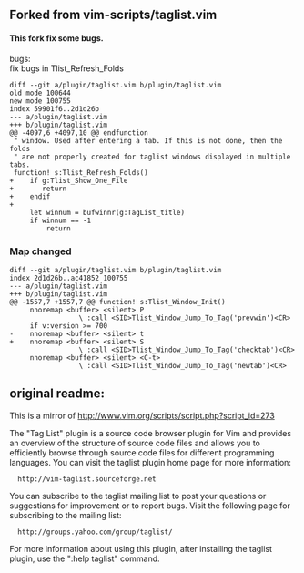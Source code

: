 ## Forked from vim-scripts/taglist.vim
#### This fork fix some bugs.
bugs:  
fix bugs in Tlist_Refresh_Folds

```
diff --git a/plugin/taglist.vim b/plugin/taglist.vim
old mode 100644
new mode 100755
index 59901f6..2d1d26b
--- a/plugin/taglist.vim
+++ b/plugin/taglist.vim
@@ -4097,6 +4097,10 @@ endfunction
 " window. Used after entering a tab. If this is not done, then the folds
 " are not properly created for taglist windows displayed in multiple tabs.
 function! s:Tlist_Refresh_Folds()
+    if g:Tlist_Show_One_File
+    	return
+    endif
+
     let winnum = bufwinnr(g:TagList_title)
     if winnum == -1
         return
```

### Map changed
```
diff --git a/plugin/taglist.vim b/plugin/taglist.vim
index 2d1d26b..ac41852 100755
--- a/plugin/taglist.vim
+++ b/plugin/taglist.vim
@@ -1557,7 +1557,7 @@ function! s:Tlist_Window_Init()
     nnoremap <buffer> <silent> P
                 \ :call <SID>Tlist_Window_Jump_To_Tag('prevwin')<CR>
     if v:version >= 700
-    nnoremap <buffer> <silent> t
+    nnoremap <buffer> <silent> S
                 \ :call <SID>Tlist_Window_Jump_To_Tag('checktab')<CR>
     nnoremap <buffer> <silent> <C-t>
                 \ :call <SID>Tlist_Window_Jump_To_Tag('newtab')<CR>
```


## original readme: ##
This is a mirror of http://www.vim.org/scripts/script.php?script_id=273

The "Tag List" plugin is a source code browser plugin for Vim and
provides an overview of the structure of source code files and allows
you to efficiently browse through source code files for different
programming languages.  You can visit the taglist plugin home page for
more information:

      http://vim-taglist.sourceforge.net

You can subscribe to the taglist mailing list to post your questions
or suggestions for improvement or to report bugs. Visit the following
page for subscribing to the mailing list:

      http://groups.yahoo.com/group/taglist/

For more information about using this plugin, after installing the
taglist plugin, use the ":help taglist" command.
